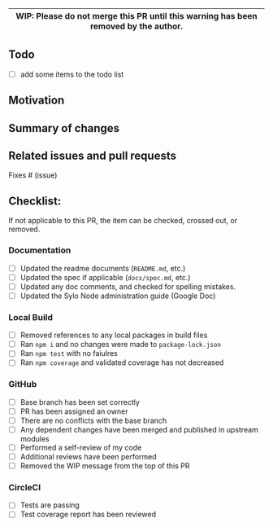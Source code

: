| WIP: Please do not merge this PR until this warning has been removed by the author. |
| --- |

## Todo

 - [ ] add some items to the todo list

## Motivation

## Summary of changes

## Related issues and pull requests

Fixes # (issue)

## Checklist:

If not applicable to this PR, the item can be checked, crossed out, or removed.

### Documentation

- [ ] Updated the readme documents (`README.md`, etc.)
- [ ] Updated the spec if applicable (`docs/spec.md`, etc.)
- [ ] Updated any doc comments, and checked for spelling mistakes.
- [ ] Updated the Sylo Node administration guide (Google Doc)

### Local Build

- [ ] Removed references to any local packages in build files
- [ ] Ran `npm i` and no changes were made to `package-lock.json`
- [ ] Ran `npm test` with no faiulres
- [ ] Ran `npm coverage` and validated coverage has not decreased

### GitHub

- [ ] Base branch has been set correctly
- [ ] PR has been assigned an owner
- [ ] There are no conflicts with the base branch
- [ ] Any dependent changes have been merged and published in upstream modules
- [ ] Performed a self-review of my code
- [ ] Additional reviews have been performed
- [ ] Removed the WIP message from the top of this PR

### CircleCI

- [ ] Tests are passing
- [ ] Test coverage report has been reviewed
